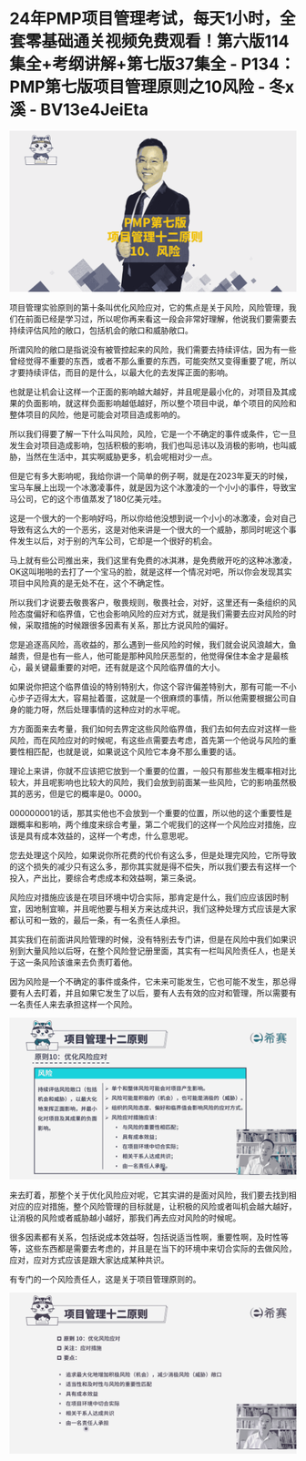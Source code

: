 # 24年PMP项目管理考试，每天1小时，全套零基础通关视频免费观看！第六版114集全+考纲讲解+第七版37集全 - P134：PMP第七版项目管理原则之10风险 - 冬x溪 - BV13e4JeiEta

![](img/376cf1bcc4aada60c32a4185689fb255_0.png)

项目管理实验原则的第十条叫优化风险应对，它的焦点是关于风险，风险管理，我们在前面已经是学习过，所以呢你再来看这一段会非常好理解，他说我们要需要去持续评估风险的敞口，包括机会的敞口和威胁敞口。

所谓风险的敞口是指说没有被管控起来的风险，我们需要去持续评估，因为有一些曾经觉得不重要的东西，或者不那么重要的东西，可能突然又变得重要了呢，所以才要持续评估，而目的是什么，以最大化的去发挥正面的影响。

也就是让机会让这样一个正面的影响越大越好，并且呢是最小化的，对项目及其成果的负面影响，就这样负面影响越低越好，所以整个项目中说，单个项目的风险和整体项目的风险，他是可能会对项目造成影响的。

所以我们得要了解一下什么叫风险，风险，它是一个不确定的事件或条件，它一旦发生会对项目造成影响，包括积极的影响，我们也叫忌讳以及消极的影响，也叫威胁，当然在生活中，其实啊威胁更多，机会呢相对少一点。

但是它有多大影响呢，我给你讲一个简单的例子啊，就是在2023年夏天的时候，宝马车展上出现一个冰激凌事件，就是因为这个冰激凌的一个小小的事件，导致宝马公司，它的这个市值蒸发了180亿美元哇。

这是一个很大的一个影响好吗，所以你给他没想到说一个小小的冰激凌，会对自己导致有这么大的一个恶劣，这是对他来讲是一个很大的一个威胁，那同时呢这个事件发生以后，对于别的汽车公司，它却是一个很好的机会。

马上就有些公司推出来，我们这里有免费的冰淇淋，是免费敞开吃的这种冰激凌，OK这叫啪啪的去打了一个宝马的脸，就是这样一个情况对吧，所以你会发现其实项目中风险真的是无处不在，这个不确定性。

所以我们才说要去敬畏客户，敬畏规则，敬畏社会，对好，这里还有一条组织的风险态度偏好和临界值，它也会影响风险的应对方式，就是我们需要去应对风险的时候，采取措施的时候跟很多因素有关系，那比方说风险的偏好。

您是追逐高风险，高收益的，那么遇到一些风险的时候，我们就会说风浪越大，鱼越贵，但是也有一些人，他可能是那种风险厌恶型的，他觉得保住本金才是最核心，最关键最重要的对吧，还有就是这个风险临界值的大小。

如果说你把这个临界值设的特别特别大，你这个容许偏差特别大，那有可能一不小心步子迈得太大，容易扯着蛋，这就是一个很麻烦的事情，所以他需要根据公司自身的能力呀，然后处理事情的这种应对的水平呢。

方方面面来去考量，我们如何去界定这些风险临界值，我们去如何去应对这样一些风险，而在风险应对的时候呢，有这些点需要去考虑，首先第一个他说与风险的重要性相匹配，也就是说，如果说这个风险它本身不那么重要的话。

理论上来讲，你就不应该把它放到一个重要的位置，一般只有那些发生概率相对比较大，并且呢影响也比较大的风险，我们会放到前面某一些风险，它的影响虽然极其的恶劣，但是它的概率是0。0000。

000000001的话，那其实他也不会放到一个重要的位置，所以他的这个重要性是跟概率和影响，两个维度来综合考量，第二个呢我们的这样一个风险应对措施，应该是具有成本效益的，这样一个考虑，什么意思呢。

您去处理这个风险，如果说你所花费的代价有这么多，但是处理完风险，它所导致的这个损失的减少只有这么多，那你其实就是得不偿失，所以我们要去有这样一个投入，产出比，要综合考虑成本和效益啊，第三条说。

风险应对措施应该是在项目环境中切合实际，那肯定是什么，我们应应该因时制宜，因地制宜嘛，并且呢他要与相关方来达成共识，我们这种处理方式应该是大家都认可和一致的，最后一条，有一名责任人承担。

其实我们在前面讲风险管理的时候，没有特别去专门讲，但是在风险中我们如果识别到大量风险以后呀，在整个风险登记册里面，其实有一栏叫风险责任人，也是关于这一条风险该谁来去负责盯着他。

因为风险是一个不确定的事件或条件，它未来可能发生，它也可能不发生，那总得要有人去盯着，并且如果它发生了以后，要有人去有效的应对和管理，所以需要有一名责任人来去承担这样一个风险。



![](img/376cf1bcc4aada60c32a4185689fb255_2.png)

来去盯着，那整个关于优化风险应对呢，它其实讲的是面对风险，我们要去找到相对应的应对措施，整个风险管理的目标就是，让积极的风险或者叫机会越大越好，让消极的风险或者威胁越小越好，那我们再去应对风险的时候呢。

很多因素都有关系，包括说成本效益呀，包括说适当性啊，重要性啊，及时性等等，这些东西都是需要去考虑的，并且是在当下的环境中来切合实际的去做风险，应对，应对方式应该是跟大家达成某种共识。

有专门的一个风险责任人，这是关于项目管理原则的。

![](img/376cf1bcc4aada60c32a4185689fb255_4.png)